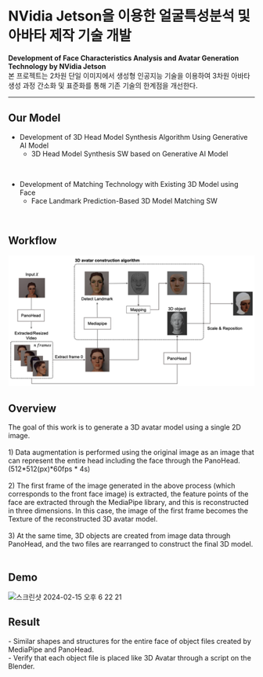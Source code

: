 # NVidia Jetson을 이용한 얼굴특성분석 및 아바타 제작 기술 개발

**Development of Face Characteristics Analysis and Avatar Generation Technology by NVidia Jetson** <br>
본 프로젝트는 2차원 단일 이미지에서 생성형 인공지능 기술을 이용하여 3차원 아바타 생성 과정 간소화 및 표준화를 통해 기존 기술의 한계점을 개선한다.
***

<h2>Our Model</h2>

- Development of 3D Head Model Synthesis Algorithm Using Generative AI Model<br>
  - 3D Head Model Synthesis SW based on Generative AI Model <br>
<br>

- Development of Matching Technology with Existing 3D Model using Face<br>
  - Face Landmark Prediction-Based 3D Model Matching SW
 
<br>
<h2>Workflow</h2>

<img src="./assets/workflow.png"><br>

<h2>Overview</h2>
The goal of this work is to generate a 3D avatar model using a single 2D image.  <br><br>
1) Data augmentation is performed using the original image as an image that can represent the entire head including the face through the PanoHead. (512*512(px)*60fps * 4s)  <br><br>
2) The first frame of the image generated in the above process (which corresponds to the front face image) is extracted, the feature points of the face are extracted through the MediaPipe library, and this is reconstructed in three dimensions. In this case, the image of the first frame becomes the Texture of the reconstructed 3D avatar model.  <br><br>
3) At the same time, 3D objects are created from image data through PanoHead, and the two files are rearranged to construct the final 3D model.  
<br>
<br>
<h2>Demo</h2>
<img width="729" alt="스크린샷 2024-02-15 오후 6 22 21" src="https://github.com/Media-4-Machine-Laboratory/3D_face_Reconstruction/assets/126739106/3f3998c3-604d-4dbb-9ff0-dc1e0b1b84d5"><br>

<h2>Result</h2>
- Similar shapes and structures for the entire face of object files created by MediaPipe and PanoHead.<br>
- Verify that each object file is placed like 3D Avatar through a script on the Blender.
